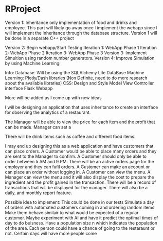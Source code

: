 # RProject



Version 1: Inheritance only implementation of food and drinks and employee. This part will likely go away once I implement the webapp since I will implement the inheritance through the database structure. 
Version 1 will be done in a separate C++ project

Version 2: Begin webapp/Start Testing Iteration 1: WebApp Phase 1 Iteration 2: WebApp Phase 2 Iteration 3: WebApp Phase 3 Version 3: Implement Simultion using random number generators. Version 4: Improve Simulation by using Machine Learning

Info: Database: Will be using the SQLAlchemy Lite DataBase Machine Learning: Plotly/Dash libraries (Non Definite, need to do more research about the available libraries) CSS: Design and Style Model View Controller interface Flask Webapp

More will be added as I come up with new ideas

I will be designing an application that uses inheritance to create an interface for observing the analytics of a restaurant.

The Manager will be able to view the price for each item and the profit that can be made. Manager can set a

There will be drink items such as coffee and different food items.

I may end up designing this as a web application and have customers that can place orders. A Customer would be able to place many orders and they are sent to the Manager to confirm. A Customer should only be able to order between 5 AM and 9 PM. There will be an active orders page for the employer and they can fufil orders. A Customer can make an account or can place an order without logging in. A Customer can view the menu. A Manager can view the menu and it will also display the cost to prepare the ingredient and the profit gained in the transaction. There will be a record of transactions that will be displayed for the manager. There will also be a daily, and monthly report feature.

Possible idea to implement: This could be done in our tests Simulate a day of orders with automated customers coming in and ordering random items. Make them behave similair to what would be expected of a regular customer. Maybe experiment with AI and have it predict the optimal times of day to do buisness. Have a population size n which indicates the population of the area. Each person could have a chance of going to the restaraunt or not. Certain days will have more people come
